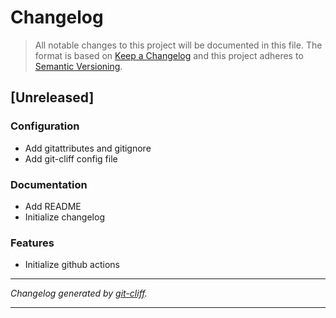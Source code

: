 # Changelog

> All notable changes to this project will be documented in this file. The format is based on
[Keep a Changelog](http://keepachangelog.com/) and this project adheres to
[Semantic Versioning](http://semver.org/).

## [Unreleased]

### Configuration

- Add gitattributes and gitignore
- Add git-cliff config file

### Documentation

- Add README
- Initialize changelog

### Features

- Initialize github actions

***
*Changelog generated by [git-cliff](https://github.com/orhun/git-cliff).*
***
